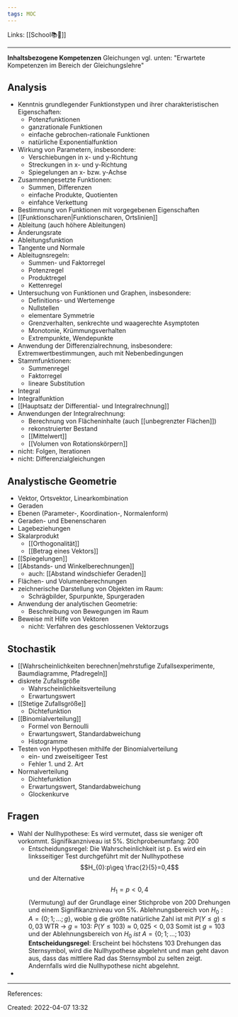 ```yaml
---
tags: MOC
---
```

Links: [[School📚🏫]]
___
**Inhaltsbezogene Kompetenzen**
Gleichungen 
vgl. unten: "Erwartete Kompetenzen im Bereich der Gleichungslehre"
## Analysis
- Kenntnis grundlegender Funktionstypen und ihrer charakteristischen Eigenschaften:
	- Potenzfunktionen
	- ganzrationale Funktionen
	- einfache gebrochen-rationale Funktionen
	- natürliche Exponentialfunktion
- Wirkung von Parametern, insbesondere:
	- Verschiebungen in x- und y-Richtung
	- Streckungen in x- und y-Richtung
	- Spiegelungen an x- bzw. y-Achse
- Zusammengesetzte Funktionen:
	- Summen, Differenzen
	- einfache Produkte, Quotienten
	- einfahce Verkettung
- Bestimmung von Funktionen mit vorgegebenen Eigenschaften
- [[Funktionscharen|Funktionscharen, Ortslinien]]
- Ableitung (auch höhere Ableitungen)
- Änderungsrate
- Ableitungsfunktion
- Tangente und Normale
- Ableitugnsregeln:
	- Summen- und Faktorregel
	- Potenzregel
	- Produktregel
	- Kettenregel
- Untersuchung von Funktionen und Graphen, insbesondere:
	- Definitions- und Wertemenge
	- Nullstellen
	- elementare Symmetrie
	- Grenzverhalten, senkrechte und waagerechte Asymptoten
	- Monotonie, Krümmungsverhalten
	- Extrempunkte, Wendepunkte
- Anwendung der Differenzialrechnung, insbesondere:
  Extremwertbestimmungen, auch mit Nebenbedingungen
- Stammfunktionen:
	- Summenregel
	- Faktorregel
	- lineare Substitution
- Integral
- Integralfunktion
- [[Hauptsatz der Differential- und Integralrechnung]]
- Anwendungen der Integralrechnung:
	- Berechnung von Flächeninhalte (auch [[unbegrenzter Flächen]])
	- rekonstruierter Bestand
	- [[Mittelwert]]
	- [[Volumen von Rotationskörpern]]
- nicht: Folgen, Iterationen
- nicht: Differenzialgleichungen

## Analystische Geometrie
- Vektor, Ortsvektor, Linearkombination
- Geraden
- Ebenen (Parameter-, Koordination-, Normalenform)
- Geraden- und Ebenenscharen
- Lagebeziehungen
- Skalarprodukt
	- [[Orthogonalität]]
	- [[Betrag eines Vektors]]
- [[Spiegelungen]]
- [[Abstands- und Winkelberechnungen]]
	- auch: [[Abstand windschiefer Geraden]]
- Flächen- und Volumenberechnungen
- zeichnerische Darstellung von Objekten im Raum:
	- Schrägbilder, Spurpunkte, Spurgeraden
- Anwendung der analytischen Geometrie:
	- Beschreibung von Bewegungen im Raum
- Beweise mit Hilfe von Vektoren
	- nicht: Verfahren des geschlossenen Vektorzugs

## Stochastik
- [[Wahrscheinlichkeiten berechnen|mehrstufige Zufallsexperimente, Baumdiagramme, Pfadregeln]]
- diskrete Zufallsgröße
	- Wahrscheinlichkeitsverteilung
	- Erwartungswert
- [[Stetige Zufallsgröße]]
	- Dichtefunktion
- [[Binomialverteilung]]
	- Formel von Bernoulli
	- Erwartungswert, Standardabweichung
	- Histogramme
- Testen von Hypothesen mithilfe der Binomialverteilung
	- ein- und zweiseitigeer Test
	- Fehler 1. und 2. Art
- Normalverteilung
	- Dichtefunktion
	- Erwartungswert, Standardabweichung
	- Glockenkurve

## Fragen
- Wahl der Nullhypothese:
  Es wird vermutet, dass sie weniger oft vorkommt. Signifikanzniveau ist 5%. Stichprobenumfang: 200
	- Entscheidungsregel:
	  Die Wahrscheinlichkeit ist p.
	  Es wird ein linksseitiger Test durchgeführt mit der Nullhypothese $$H_{0}:p\geq \frac{2}{5}=0,4$$ und der Alternative $$H_1=p<0,4$$ (Vermutung) auf der Grundlage einer Stichprobe von 200 Drehungen und einem Signifikanzniveau von 5%.
	  Ablehnungsbereich von $H_0: A=\{0;1;…;g\}$, wobie g die größte natürliche Zahl ist mit $P(Y\leq g)\leq 0,03$
	  WTR -> $g=103 :\ P(Y\leq 103)\approx 0,025<0,03$
	  Somit ist $g=103$ und der Ablehnungsbereich von $H_0\ ist\ A=\{0;1;…;103\}$
	  **Entscheidungsregel**:
	  Erscheint bei höchstens 103 Drehungen das Sternsymbol, wird die Nullhypothese abgelehnt und man geht davon aus, dass das mittlere Rad das Sternsymbol zu selten zeigt. Andernfalls wird die Nullhypothese nicht abgelehnt.
- 
___
References:

Created: 2022-04-07 13:32